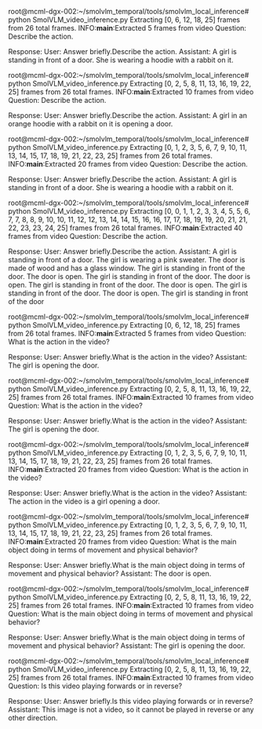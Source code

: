 root@mcml-dgx-002:~/smolvlm_temporal/tools/smolvlm_local_inference# python SmolVLM_video_inference.py 
Extracting [0, 6, 12, 18, 25] frames from 26 total frames.
INFO:__main__:Extracted 5 frames from video
Question: Describe the action. 

Response: User: Answer briefly.<image>Describe the action.
Assistant: A girl is standing in front of a door. She is wearing a hoodie with a rabbit on it. 


root@mcml-dgx-002:~/smolvlm_temporal/tools/smolvlm_local_inference# python SmolVLM_video_inference.py 
Extracting [0, 2, 5, 8, 11, 13, 16, 19, 22, 25] frames from 26 total frames.
INFO:__main__:Extracted 10 frames from video
Question: Describe the action. 

Response: User: Answer briefly.<image>Describe the action.
Assistant: A girl in an orange hoodie with a rabbit on it is opening a door. 


root@mcml-dgx-002:~/smolvlm_temporal/tools/smolvlm_local_inference# python SmolVLM_video_inference.py 
Extracting [0, 1, 2, 3, 5, 6, 7, 9, 10, 11, 13, 14, 15, 17, 18, 19, 21, 22, 23, 25] frames from 26 total frames.
INFO:__main__:Extracted 20 frames from video
Question: Describe the action. 

Response: User: Answer briefly.<image>Describe the action.
Assistant: A girl is standing in front of a door. She is wearing a hoodie with a rabbit on it. 


root@mcml-dgx-002:~/smolvlm_temporal/tools/smolvlm_local_inference# python SmolVLM_video_inference.py 
Extracting [0, 0, 1, 1, 2, 3, 3, 4, 5, 5, 6, 7, 7, 8, 8, 9, 10, 10, 11, 12, 12, 13, 14, 14, 15, 16, 16, 17, 17, 18, 19, 19, 20, 21, 21, 22, 23, 23, 24, 25] frames from 26 total frames.
INFO:__main__:Extracted 40 frames from video
Question: Describe the action. 

Response: User: Answer briefly.<image>Describe the action.
Assistant: A girl is standing in front of a door. The girl is wearing a pink sweater. The door is made of wood and has a glass window. The girl is standing in front of the door. The door is open. The girl is standing in front of the door. The door is open. The girl is standing in front of the door. The door is open. The girl is standing in front of the door. The door is open. The girl is standing in front of the door 


root@mcml-dgx-002:~/smolvlm_temporal/tools/smolvlm_local_inference# python SmolVLM_video_inference.py 
Extracting [0, 6, 12, 18, 25] frames from 26 total frames.
INFO:__main__:Extracted 5 frames from video
Question: What is the action in the video? 

Response: User: Answer briefly.<image>What is the action in the video?
Assistant: The girl is opening the door. 


root@mcml-dgx-002:~/smolvlm_temporal/tools/smolvlm_local_inference# python SmolVLM_video_inference.py 
Extracting [0, 2, 5, 8, 11, 13, 16, 19, 22, 25] frames from 26 total frames.
INFO:__main__:Extracted 10 frames from video
Question: What is the action in the video? 

Response: User: Answer briefly.<image>What is the action in the video?
Assistant: The girl is opening the door. 


root@mcml-dgx-002:~/smolvlm_temporal/tools/smolvlm_local_inference# python SmolVLM_video_inference.py 
Extracting [0, 1, 2, 3, 5, 6, 7, 9, 10, 11, 13, 14, 15, 17, 18, 19, 21, 22, 23, 25] frames from 26 total frames.
INFO:__main__:Extracted 20 frames from video
Question: What is the action in the video? 

Response: User: Answer briefly.<image>What is the action in the video?
Assistant: The action in the video is a girl opening a door. 


root@mcml-dgx-002:~/smolvlm_temporal/tools/smolvlm_local_inference# python SmolVLM_video_inference.py 
Extracting [0, 1, 2, 3, 5, 6, 7, 9, 10, 11, 13, 14, 15, 17, 18, 19, 21, 22, 23, 25] frames from 26 total frames.
INFO:__main__:Extracted 20 frames from video
Question: What is the main object doing in terms of movement and physical behavior? 

Response: User: Answer briefly.<image>What is the main object doing in terms of movement and physical behavior?
Assistant: The door is open. 


root@mcml-dgx-002:~/smolvlm_temporal/tools/smolvlm_local_inference# python SmolVLM_video_inference.py 
Extracting [0, 2, 5, 8, 11, 13, 16, 19, 22, 25] frames from 26 total frames.
INFO:__main__:Extracted 10 frames from video
Question: What is the main object doing in terms of movement and physical behavior? 

Response: User: Answer briefly.<image>What is the main object doing in terms of movement and physical behavior?
Assistant: The girl is opening the door. 


root@mcml-dgx-002:~/smolvlm_temporal/tools/smolvlm_local_inference# python SmolVLM_video_inference.py 
Extracting [0, 2, 5, 8, 11, 13, 16, 19, 22, 25] frames from 26 total frames.
INFO:__main__:Extracted 10 frames from video
Question: Is this video playing forwards or in reverse? 

Response: User: Answer briefly.<image>Is this video playing forwards or in reverse?
Assistant: This image is not a video, so it cannot be played in reverse or any other direction. 